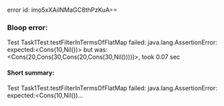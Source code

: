 error id: imo5xXAilNMaGC8thPzKuA==
### Bloop error:

Test Task1Test.testFilterInTermsOfFlatMap failed: java.lang.AssertionError: expected:<Cons(10,Nil())> but was:<Cons(20,Cons(30,Cons(20,Cons(30,Nil()))))>, took 0.07 sec
#### Short summary: 

Test Task1Test.testFilterInTermsOfFlatMap failed: java.lang.AssertionError: expected:<Cons(10,Nil())...